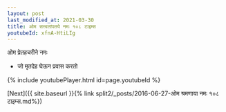 ```yaml
---
layout: post
last_modified_at: 2021-03-30
title: ओम सत्त्वतांपतये नमः १०८ टाइम्स
youtubeId: xfnA-HtiLIg
---
```

 
 
 ओम प्रेतहचरीने नमः  
 
 -  जो मृतदेह घेऊन प्रवास करतो 
 
  
 
  
 
 
 
 
 
 


{% include youtubePlayer.html id=page.youtubeId %}
 
[Next]({{ site.baseurl }}{% link  split2/_posts/2016-06-27-ओम श्रमणाया नमः १०८ टाइम्स.md%})
 
